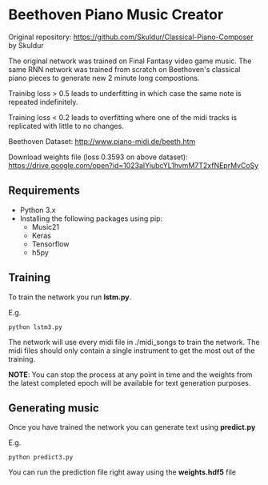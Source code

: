 # Beethoven Piano Music Creator

Original repository: https://github.com/Skuldur/Classical-Piano-Composer by Skuldur

The original network was trained on Final Fantasy video game music. The same RNN network was trained from scratch on Beethoven's classical piano pieces to generate new 2 minute long compostions. 

Trainibg loss > 0.5 leads to underfitting in which case the same note is repeated indefinitely. 

Training loss < 0.2 leads to overfitting where one of the midi tracks is replicated with little to no changes. 

Beethoven Dataset: http://www.piano-midi.de/beeth.htm

Download weights file (loss 0.3593 on above dataset): https://drive.google.com/open?id=1023aIYiubcYL1hvmM7T2xfNEprMvCoSy

## Requirements

* Python 3.x
* Installing the following packages using pip:
	* Music21
	* Keras
	* Tensorflow
	* h5py

## Training

To train the network you run **lstm.py**.

E.g.

```
python lstm3.py
```

The network will use every midi file in ./midi_songs to train the network. The midi files should only contain a single instrument to get the most out of the training.

**NOTE**: You can stop the process at any point in time and the weights from the latest completed epoch will be available for text generation purposes.

## Generating music

Once you have trained the network you can generate text using **predict.py**

E.g.

```
python predict3.py
```

You can run the prediction file right away using the **weights.hdf5** file
